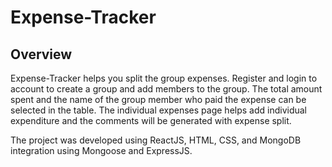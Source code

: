 # Expense-Tracker

## Overview
Expense-Tracker helps you split the group expenses. Register and login to account to create a group and add members to the group. The total amount spent and the name of the group member who paid the expense can be selected in the table. The individual expenses page helps add individual expenditure and the comments will be generated with expense split.

The project was developed using ReactJS, HTML, CSS, and MongoDB integration using Mongoose and ExpressJS.
